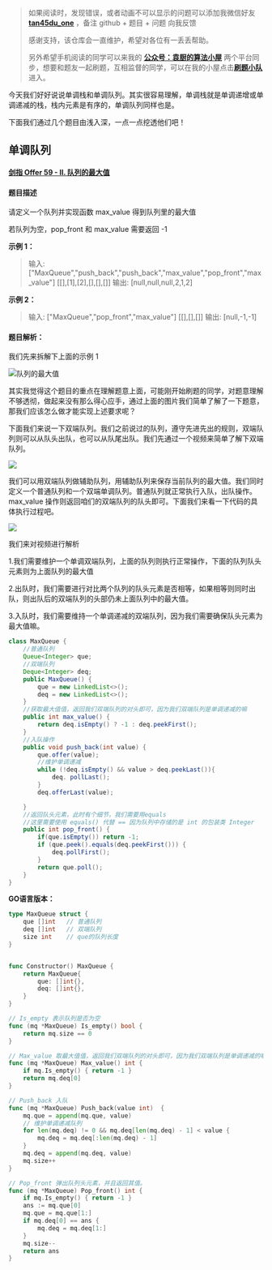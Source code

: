 > 如果阅读时，发现错误，或者动画不可以显示的问题可以添加我微信好友  **[tan45du_one](https://raw.githubusercontent.com/tan45du/tan45du.github.io/master/个人微信.15egrcgqd94w.jpg)** ，备注  github  + 题目 + 问题  向我反馈
>
> 感谢支持，该仓库会一直维护，希望对各位有一丢丢帮助。
>
> 另外希望手机阅读的同学可以来我的 <u>[**公众号：袁厨的算法小屋**](https://raw.githubusercontent.com/tan45du/test/master/微信图片_20210320152235.2pthdebvh1c0.png)</u> 两个平台同步，想要和题友一起刷题，互相监督的同学，可以在我的小屋点击<u>[**刷题小队**](https://raw.githubusercontent.com/tan45du/test/master/微信图片_20210320152235.2pthdebvh1c0.png)</u>进入。 

今天我们好好说说单调栈和单调队列。其实很容易理解，单调栈就是单调递增或单调递减的栈，栈内元素是有序的，单调队列同样也是。

下面我们通过几个题目由浅入深，一点一点挖透他们吧！

## 单调队列

#### [剑指 Offer 59 - II. 队列的最大值](https://leetcode-cn.com/problems/dui-lie-de-zui-da-zhi-lcof/)

#### 题目描述

请定义一个队列并实现函数 max_value 得到队列里的最大值

若队列为空，pop_front 和 max_value 需要返回 -1

**示例 1：**

> 输入: ["MaxQueue","push_back","push_back","max_value","pop_front","max_value"]
> [[],[1],[2],[],[],[]]
> 输出: [null,null,null,2,1,2]

**示例 2：**

> 输入: 
> ["MaxQueue","pop_front","max_value"]
> [[],[],[]]
> 输出: [null,-1,-1]

#### 题目解析：

我们先来拆解下上面的示例 1

![队列的最大值](https://cdn.jsdelivr.net/gh/tan45du/github.io.phonto2@master/myphoto/队列的最大值.6bfapy4zf1g0.png)

其实我觉得这个题目的重点在理解题意上面，可能刚开始刷题的同学，对题意理解不够透彻，做起来没有那么得心应手，通过上面的图片我们简单了解了一下题意，那我们应该怎么做才能实现上述要求呢？

下面我们来说一下双端队列。我们之前说过的队列，遵守先进先出的规则，双端队列则可以从队头出队，也可以从队尾出队。我们先通过一个视频来简单了解下双端队列。



![](https://img-blog.csdnimg.cn/20210319154950406.gif)



我们可以用双端队列做辅助队列，用辅助队列来保存当前队列的最大值。我们同时定义一个普通队列和一个双端单调队列。普通队列就正常执行入队，出队操作。max_value 操作则返回咱们的双端队列的队头即可。下面我们来看一下代码的具体执行过程吧。



![](https://img-blog.csdnimg.cn/20210319154716931.gif)





我们来对视频进行解析

1.我们需要维护一个单调双端队列，上面的队列则执行正常操作，下面的队列队头元素则为上面队列的最大值

2.出队时，我们需要进行对比两个队列的队头元素是否相等，如果相等则同时出队，则出队后的双端队列的头部仍未上面队列中的最大值。

3.入队时，我们需要维持一个单调递减的双端队列，因为我们需要确保队头元素为最大值嘛。

```java
class MaxQueue {
    //普通队列
    Queue<Integer> que;
    //双端队列
    Deque<Integer> deq;
    public MaxQueue() {
        que = new LinkedList<>();
        deq = new LinkedList<>();
    } 
    //获取最大值值，返回我们双端队列的对头即可，因为我们双端队列是单调递减的嘛 
    public int max_value() {
        return deq.isEmpty() ? -1 : deq.peekFirst(); 
    }
    //入队操作
    public void push_back(int value) {
        que.offer(value);
        //维护单调递减
        while (!deq.isEmpty() && value > deq.peekLast()){
            deq. pollLast();
        }
        deq.offerLast(value);

    }
    //返回队头元素，此时有个细节，我们需要用equals
    //这里需要使用 equals() 代替 == 因为队列中存储的是 int 的包装类 Integer
    public int pop_front() {
        if(que.isEmpty()) return -1;
        if (que.peek().equals(deq.peekFirst())) {
            deq.pollFirst();            
        }
        return que.poll();
    }
}
```

**GO语言版本：**

```go
type MaxQueue struct {
    que []int	// 普通队列
    deq []int	// 双端队列
    size int	// que的队列长度
}


func Constructor() MaxQueue {
    return MaxQueue{
        que: []int{},
        deq: []int{},
    }
}

// Is_empty 表示队列是否为空
func (mq *MaxQueue) Is_empty() bool {
    return mq.size == 0
}

// Max_value 取最大值值，返回我们双端队列的对头即可，因为我们双端队列是单调递减的嘛 
func (mq *MaxQueue) Max_value() int {
    if mq.Is_empty() { return -1 }
    return mq.deq[0]
}

// Push_back 入队
func (mq *MaxQueue) Push_back(value int)  {
    mq.que = append(mq.que, value)
    // 维护单调递减队列
    for len(mq.deq) != 0 && mq.deq[len(mq.deq) - 1] < value {
        mq.deq = mq.deq[:len(mq.deq) - 1]
    }
    mq.deq = append(mq.deq, value)
    mq.size++
}

// Pop_front 弹出队列头元素，并且返回其值。
func (mq *MaxQueue) Pop_front() int {
    if mq.Is_empty() { return -1 }
    ans := mq.que[0]
    mq.que = mq.que[1:]
    if mq.deq[0] == ans {
        mq.deq = mq.deq[1:]
    }
    mq.size--
    return ans
}
```

### 
